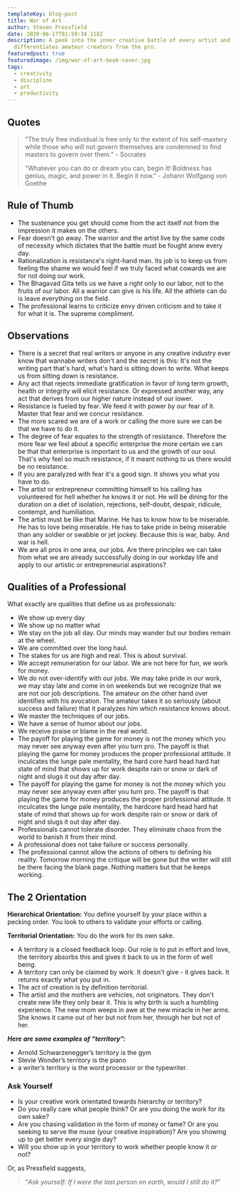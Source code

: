 ```yaml
---
templateKey: blog-post
title: War of Art
author: Steven Pressfield
date: 2020-06-17T01:59:34.118Z
description: A peek into the inner creative battle of every artist and what
  differentiates amateur creators from the pro.
featuredpost: true
featuredimage: /img/war-of-art-book-cover.jpg
tags:
  - creativity
  - discipline
  - art
  - productivity
---
```



## Quotes

> "The truly free individual is free only to the extent of his self-mastery while those who will not govern themselves are condemned to find masters to govern over them." - Socrates
>
> "Whatever you can do or dream you can, begin it! Boldness has genius, magic, and power in it. Begin it now." - Johann Wolfgang von Goethe



## Rule of Thumb

* The sustenance you get should come from the act itself not from the impression it makes on the others.
* Fear doesn't go away. The warrior and the artist live by the same code of necessity which dictates that the battle must be fought anew every day.
* Rationalization is resistance's right-hand man. Its job is to keep us from feeling the shame we would feel if we truly faced what cowards we are for not doing our work.
* The Bhagavad Gita tells us we have a right only to our labor, not to the fruits of our labor. All a warrior can give is his life. All the athlete can do is leave everything on the field.
* The professional learns to criticize envy driven criticism and to take it for what it is. The supreme compliment.

## Observations

* There is a secret that real writers or anyone in any creative industry ever know that wannabe writers don't and the secret is this: It's not the writing part that's hard, what's hard is sitting down to write. What keeps us from sitting down is resistance.
* Any act that rejects immediate gratification in favor of long term growth, health or integrity will elicit resistance. Or expressed another way, any act that derives from our higher nature instead of our lower.
* Resistance is fueled by fear. We feed it with power by our fear of it. Master that fear and we concur resistance.
* The more scared we are of a work or calling the more sure we can be that we have to do it.
* The degree of fear equates to the strength of resistance. Therefore the more fear we feel about a specific enterprise the more certain we can be that that enterprise is important to us and the growth of our soul. That's why feel so much resistance, if it meant nothing to us there would be no resistance.
* If you are paralyzed with fear it's a good sign. It shows you what you have to do.
* The artist or entrepreneur committing himself to his calling has volunteered for hell whether he knows it or not. He will be dining for the duration on a diet of isolation, rejections, self-doubt, despair, ridicule, contempt, and humiliation.
* The artist must be like that Marine. He has to know how to be miserable. He has to love being miserable. He has to take pride in being miserable than any soldier or swabbie or jet jockey. Because this is war, baby. And war is hell.
* We are all pros in one area, our jobs. Are there principles we can take from what we are already successfully doing in our workday life and apply to our artistic or entrepreneurial aspirations?



## Qualities of a Professional

What exactly are qualities that define us as professionals:

* We show up every day
* We show up no matter what
* We stay on the job all day. Our minds may wander but our bodies remain at the wheel.
* We are committed over the long haul.
* The stakes for us are high and real. This is about survival.
* We accept remuneration for our labor. We are not here for fun, we work for money.
* We do not over-identify with our jobs. We may take pride in our work, we may stay late and come in on weekends but we recognize that we are not our job descriptions. The amateur on the other hand over identifies with his avocation. The amateur takes it so seriously (about success and failure) that it paralyzes him which resistance knows about.
* We master the techniques of our jobs.
* We have a sense of humor about our jobs.
* We receive praise or blame in the real world.
* The payoff for playing the game for money is not the money which you may never see anyway even after you turn pro. The payoff is that playing the game for money produces the proper professional attitude. It inculcates the lunge pale mentality, the hard core hard head hard hat state of mind that shows up for work despite rain or snow or dark of night and slugs it out day after day.
* The payoff for playing the game for money is not the money which you may never see anyway even after you turn pro. The payoff is that playing the game for money produces the proper professional attitude. It inculcates the lunge pale mentality, the hardcore hard head hard hat state of mind that shows up for work despite rain or snow or dark of night and slugs it out day after day.
* Professionals cannot tolerate disorder. They eliminate chaos from the world to banish it from their mind.
* A professional does not take failure or success personally.
* The professional cannot allow the actions of others to defining his reality. Tomorrow morning the critique will be gone but the writer will still be there facing the blank page. Nothing matters but that he keeps working.

## The 2 Orientation

**Hierarchical Orientation:** You define yourself by your place within a pecking order. You look to others to validate your efforts or calling.

**Territorial Orientation:** You do the work for its own sake.

* A territory is a closed feedback loop. Our role is to put in effort and love, the territory absorbs this and gives it back to us in the form of well being.
* A territory can only be claimed by work. It doesn't give - it gives back. It returns exactly what you put in.
* The act of creation is by definition territorial.
* The artist and the mothers are vehicles, not originators. They don't create new life they only bear it. This is why birth is such a humbling experience. The new mom weeps in awe at the new miracle in her arms. She knows it came out of her but not from her, through her but not of her.

***Here are some examples of “territory”:***

* Arnold Schwarzenegger’s territory is the gym
* Stevie Wonder’s territory is the piano
* a writer’s territory is the word processor or the typewriter.



### Ask Yourself

* Is your creative work orientated towards hierarchy or territory?
* Do you really care what people think? Or are you doing the work for its own sake?
* Are you chasing validation in the form of money or fame? Or are you seeking to serve the muse (your creative inspiration)? Are you showing up to get better every single day?
* Will you show up in your territory to work whether people know it or not?

Or, as Pressfield suggests,

> “*Ask yourself: If I were the last person on earth, would I still do it?*”